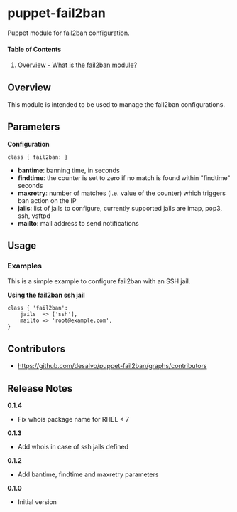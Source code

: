 puppet-fail2ban
======

Puppet module for fail2ban configuration.

#### Table of Contents
1. [Overview - What is the fail2ban module?](#overview)

Overview
--------

This module is intended to be used to manage the fail2ban configurations.

Parameters
----------

**Configuration**
```
class { fail2ban: }
```

* **bantime**: banning time, in seconds
* **findtime**: the counter is set to zero if no match is found within "findtime" seconds
* **maxretry**: number of matches (i.e. value of the counter) which triggers ban action on the IP
* **jails**: list of jails to configure, currently supported jails are imap, pop3, ssh, vsftpd
* **mailto**: mail address to send notifications

Usage
-----

### Examples

This is a simple example to configure fail2ban with an SSH jail.

**Using the fail2ban ssh jail**

```fail2ban
class { 'fail2ban':
    jails  => ['ssh'],
    mailto => 'root@example.com',
}
```

Contributors
------------

* https://github.com/desalvo/puppet-fail2ban/graphs/contributors

Release Notes
-------------

**0.1.4**

* Fix whois package name for RHEL  < 7

**0.1.3**

* Add whois in case of ssh jails defined

**0.1.2**

* Add bantime, findtime and maxretry parameters

**0.1.0**

* Initial version

